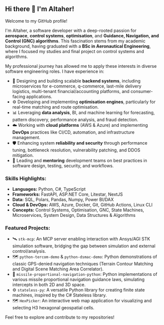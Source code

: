 ## Hi there 👋 I'm Altaher!

Welcome to my GitHub profile!

I'm Altaher, a software developer with a deep-rooted passion for **aerospace**, **control systems**, **optimisation**, and **Guidance, Navigation, and Control (GNC) algorithms**. This fascination stems from my academic background, having graduated with a **BSc in Aeronautical Engineering**, where I focused my studies and final project on control systems and algorithms.

My professional journey has allowed me to apply these interests in diverse software engineering roles. I have experience in:

*   🚀 Designing and building scalable **backend systems**, including microservices for e-commerce, q-commerce, last-mile delivery logistics, multi-tenant financial/accounting platforms, and consumer-facing applications.
*   ⚙️ Developing and implementing **optimisation engines**, particularly for real-time matching and route optimisation.
*   📊 Leveraging **data analysis**, BI, and machine learning for forecasting, pattern discovery, performance analysis, and fraud detection.
*   ☁️ Working with **cloud platforms** (AWS & Azure) and implementing **DevOps** practices like CI/CD, automation, and infrastructure management.
*   🛡️ Enhancing system **reliability and security** through performance tuning, bottleneck resolution, vulnerability patching, and DDOS mitigation.
*   🤝 Leading and **mentoring** development teams on best practices in software design, testing, security, and workflows.

### Skills Highlights:

*   **Languages:** Python, C#, TypeScript
*   **Frameworks:** FastAPI, ASP.NET Core, Litestar, NextJS
*   **Data:** SQL, Polars, Pandas, Numpy, Power BI/DAX
*   **Cloud & DevOps:** AWS, Azure, Docker, Git, GitHub Actions, Linux CLI
*   **Concepts:** Control Systems, Optimisation, GNC, State Machines, Microservices, System Design, Data Structures & Algorithms

### Featured Projects:

*   🛰️ `stk-mcp`: An MCP server enabling interaction with Ansys/AGI STK simulation software, bridging the gap between simulation and external control/analysis.
*   🗺️ `python-tercom-demo` & `python-dsmac-demo`: Python demonstrations of classic GPS-denied navigation techniques (Terrain Contour Matching and Digital Scene Matching Area Correlator).
*   🚀 `missile-proportional-navigation-python`: Python implementations of various missile proportional navigation guidance laws, simulating intercepts in both 2D and 3D space.
*   ⚙️ `stateless-py`: A versatile Python library for creating finite state machines, inspired by the C# Stateless library.
*   🗺️ `HexPicker`: An interactive web map application for visualizing and selecting H3 hexagonal geospatial cells.

Feel free to explore and contribute to my repositories!
